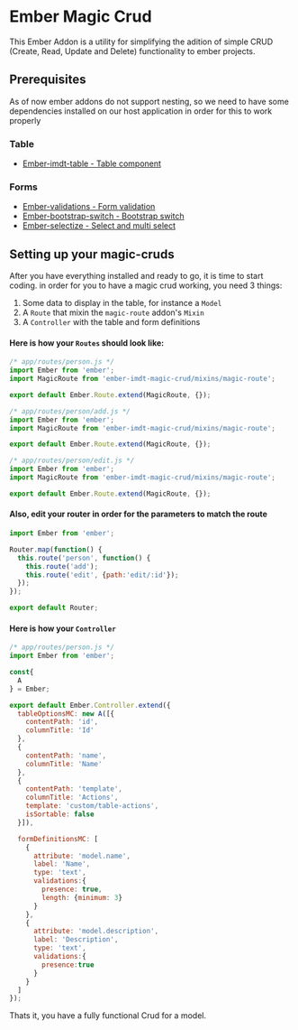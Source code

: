 # Ember Magic Crud

This Ember Addon is a utility for simplifying the adition of simple CRUD (Create, Read, Update and Delete) functionality to ember projects.

## Prerequisites
 As of now ember addons do not support nesting, so we need to have some dependencies installed on our host application in order for this to work properly

### Table
* [Ember-imdt-table - Table component](www.google.com)

### Forms
* [Ember-validations - Form validation](https://github.com/dockyard/ember-validations)
* [Ember-bootstrap-switch - Bootstrap switch](https://github.com/Panman8201/ember-bootstrap-switch)
* [Ember-selectize - Select and multi select]()

## Setting up your magic-cruds

After you have everything installed and ready to go, it is time to start coding.
in order for you to have a magic crud working, you need 3 things:

1. Some data to display in the table, for instance a `Model`
2. A `Route` that mixin the `magic-route` addon's `Mixin`
3. A `Controller` with the table and form definitions

#### Here is how your `Routes` should look like:

```javascript
/* app/routes/person.js */
import Ember from 'ember';
import MagicRoute from 'ember-imdt-magic-crud/mixins/magic-route';

export default Ember.Route.extend(MagicRoute, {});

/* app/routes/person/add.js */
import Ember from 'ember';
import MagicRoute from 'ember-imdt-magic-crud/mixins/magic-route';

export default Ember.Route.extend(MagicRoute, {});

/* app/routes/person/edit.js */
import Ember from 'ember';
import MagicRoute from 'ember-imdt-magic-crud/mixins/magic-route';

export default Ember.Route.extend(MagicRoute, {});

```

#### Also, edit your router in order for the parameters to match the route

```javascript
import Ember from 'ember';

Router.map(function() {
  this.route('person', function() {
    this.route('add');
    this.route('edit', {path:'edit/:id'});
  });
});

export default Router;

```

#### Here is how your `Controller`
```javascript
/* app/routes/person.js */
import Ember from 'ember';

const{
  A
} = Ember;

export default Ember.Controller.extend({
  tableOptionsMC: new A([{
    contentPath: 'id',
    columnTitle: 'Id'
  },
  {
    contentPath: 'name',
    columnTitle: 'Name'
  },
  {
    contentPath: 'template',
    columnTitle: 'Actions',
    template: 'custom/table-actions',
    isSortable: false
  }]),

  formDefinitionsMC: [
    {
      attribute: 'model.name',
      label: 'Name',
      type: 'text',
      validations:{
        presence: true,
        length: {minimum: 3}
      }
    },
    {
   	  attribute: 'model.description',
      label: 'Description',
      type: 'text',
      validations:{
      	presence:true
      }
    }
  ]
});

```

Thats it, you have a fully functional Crud for a model.
